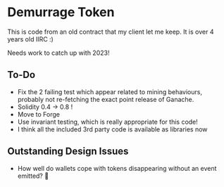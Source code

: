 Demurrage Token
===

This is code from an old contract that my client let me keep. It is over 4 years old IIRC :)

Needs work to catch up with 2023!

To-Do
---
* Fix the 2 failing test which appear related to mining behaviours, probably not re-fetching the exact point release of Ganache.
* Solidity 0.4 -> 0.8 !
* Move to Forge
* Use invariant testing, which is really appropriate for this code!
* I think all the included 3rd party code is available as libraries now

Outstanding Design Issues
---
* How well do wallets cope with tokens disappearing without an event emitted? 🤔